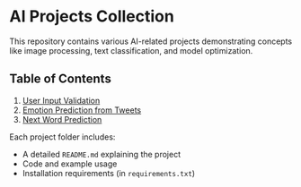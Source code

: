 # AI Projects Collection

This repository contains various AI-related projects demonstrating concepts like image processing, text classification, and model optimization.

## Table of Contents
1. [User Input Validation](./project1_validate_user_input)
2. [Emotion Prediction from Tweets](./project2_predicts_emotions_from_tweets)
3. [Next Word Prediction](./project3_predict_next_word)

Each project folder includes:
- A detailed `README.md` explaining the project
- Code and example usage
- Installation requirements (in `requirements.txt`)
